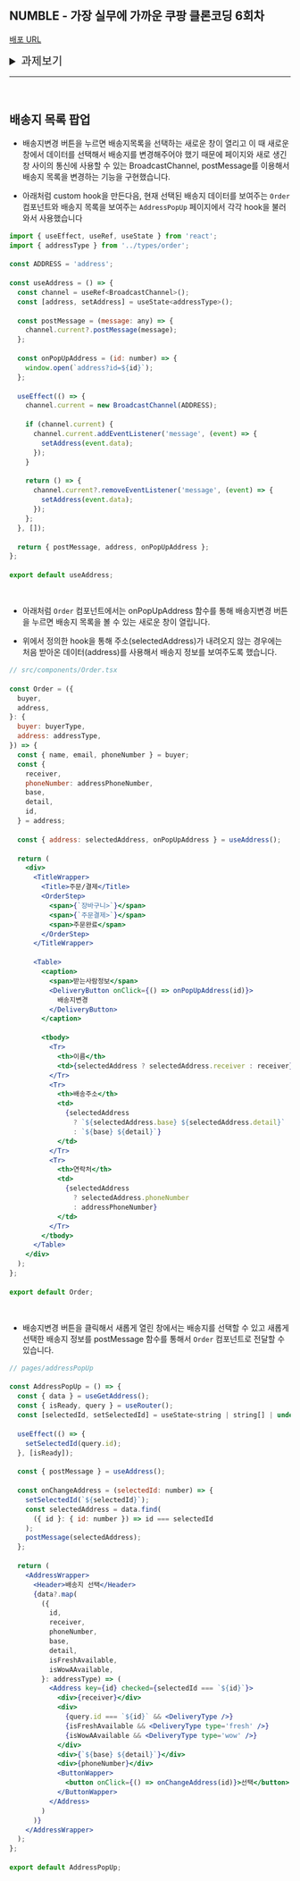 ## NUMBLE - 가장 실무에 가까운 쿠팡 클론코딩 6회차

[배포 URL](https://iridescent-tarsier-a2f6fa.netlify.app/checkout/1)

<details>
  <summary style='font-size:20px'>과제보기</summary>

  <div markdown="1">

  <br/>

## API 목록

1. 주문서 조회

   - 해당 id의 주문서를 반환합니다. id는 임의의 numeric string을 넣어주시면됩니다.

   - 경로: /api/ordersheet/[id]

   - HTTP METHOD: GET

   - Bearer Token 필요

2. 배송지 목록

   - 배송지 선택 팝업에서 사용해주시면 됩니다. 보유중인 배송지 데이터를 배열로 반환합니다.

   - 경로: /api/address

   - HTTP METHOD: GET

   - Bearer Token 필요

3. 주문 완료

   - 주문서 페이지에서 설정한 정보들을 통해 적절히 호출해보세요

   - 경로: /api/order/complete

   - HTTP METHOD: POST

   - Bearer Token 필요

   - request body
     ```tsx
     {
     	ordersheetId: number;
     	addressId: number;
     	usedCash: number;
     	payMethod: 'mobile' | 'coupaymoney';
     	/** 'mobile' 결제에서 필수입니다. */
     	mobileCarrier?: 'skt' | 'kt' | 'hello' | 'kct';
     	/** 'coupaymoney' 결제에서 필수입니다. */
     	usedCoupaymoney?: number;
     }
     ```

---

## 구현

<img src='images/image1.png'>

- 배송지 선택 팝업 입니다.

  <img src='images/image2.png'>

<img src='images/image3.png'>

- 이번 챌린지에서는 위 스크린샷에서 붉게 표시된 영역을 구현해볼거에요.

- 아래 주의사항을 참고하며 구현해보아요.

  - 구매자정보의 휴대폰 번호 변경 기능은 존재하지 않는다고 생각해주세요.

  - 받는사람정보의 배송요청사항 정보는 존재하지 않는다고 생각해주세요.

  - 배송지 선택 팝업은 수정, 삭제를 할 수 없고 선택만 할 수 있다고 생각해주세요.

  - 적용 가능한 할인 쿠폰은 항상 없다고 생각해주세요.

  - 결제정보의 결제방법은 쿠페이 머니, 휴대폰만 구현해주세요.

  </div>

</details>

---

<br/>

## 배송지 목록 팝업

- 배송지변경 버튼을 누르면 배송지목록을 선택하는 새로운 창이 열리고 이 때 새로운 창에서 데이터를 선택해서 배송지를 변경해주어야 했기 때문에 페이지와 새로 생긴 창 사이의 통신에 사용할 수 있는 BroadcastChannel, postMessage를 이용해서 배송지 목록을 변경하는 기능을 구현했습니다.

- 아래처럼 custom hook을 만든다음, 현재 선택된 배송지 데이터를 보여주는 `Order` 컴포넌트와 배송지 목록을 보여주는 `AddressPopUp` 페이지에서 각각 hook을 불러와서 사용했습니다

```jsx
import { useEffect, useRef, useState } from 'react';
import { addressType } from '../types/order';

const ADDRESS = 'address';

const useAddress = () => {
  const channel = useRef<BroadcastChannel>();
  const [address, setAddress] = useState<addressType>();

  const postMessage = (message: any) => {
    channel.current?.postMessage(message);
  };

  const onPopUpAddress = (id: number) => {
    window.open(`address?id=${id}`);
  };

  useEffect(() => {
    channel.current = new BroadcastChannel(ADDRESS);

    if (channel.current) {
      channel.current.addEventListener('message', (event) => {
        setAddress(event.data);
      });
    }

    return () => {
      channel.current?.removeEventListener('message', (event) => {
        setAddress(event.data);
      });
    };
  }, []);

  return { postMessage, address, onPopUpAddress };
};

export default useAddress;
```

<br/>

- 아래처럼 `Order` 컴포넌트에서는 onPopUpAddress 함수를 통해 배송지변경 버튼을 누르면 배송지 목록을 볼 수 있는 새로운 창이 열립니다.

- 위에서 정의한 hook을 통해 주소(selectedAddress)가 내려오지 않는 경우에는 처음 받아온 데이터(address)를 사용해서 배송지 정보를 보여주도록 했습니다.

```jsx
// src/components/Order.tsx

const Order = ({
  buyer,
  address,
}: {
  buyer: buyerType,
  address: addressType,
}) => {
  const { name, email, phoneNumber } = buyer;
  const {
    receiver,
    phoneNumber: addressPhoneNumber,
    base,
    detail,
    id,
  } = address;

  const { address: selectedAddress, onPopUpAddress } = useAddress();

  return (
    <div>
      <TitleWrapper>
        <Title>주문/결제</Title>
        <OrderStep>
          <span>{`장바구니>`}</span>
          <span>{`주문결제>`}</span>
          <span>주문완료</span>
        </OrderStep>
      </TitleWrapper>

      <Table>
        <caption>
          <span>받는사람정보</span>
          <DeliveryButton onClick={() => onPopUpAddress(id)}>
            배송지변경
          </DeliveryButton>
        </caption>

        <tbody>
          <Tr>
            <th>이름</th>
            <td>{selectedAddress ? selectedAddress.receiver : receiver}</td>
          </Tr>
          <Tr>
            <th>배송주소</th>
            <td>
              {selectedAddress
                ? `${selectedAddress.base} ${selectedAddress.detail}`
                : `${base} ${detail}`}
            </td>
          </Tr>
          <Tr>
            <th>연락처</th>
            <td>
              {selectedAddress
                ? selectedAddress.phoneNumber
                : addressPhoneNumber}
            </td>
          </Tr>
        </tbody>
      </Table>
    </div>
  );
};

export default Order;
```

<br/>

- 배송지변경 버튼을 클릭해서 새롭게 열린 창에서는 배송지를 선택할 수 있고 새롭게 선택한 배송지 정보를 postMessage 함수를 통해서 `Order` 컴포넌트로 전달할 수 있습니다.

```jsx
// pages/addressPopUp

const AddressPopUp = () => {
  const { data } = useGetAddress();
  const { isReady, query } = useRouter();
  const [selectedId, setSelectedId] = useState<string | string[] | undefined>();

  useEffect(() => {
    setSelectedId(query.id);
  }, [isReady]);

  const { postMessage } = useAddress();

  const onChangeAddress = (selectedId: number) => {
    setSelectedId(`${selectedId}`);
    const selectedAddress = data.find(
      ({ id }: { id: number }) => id === selectedId
    );
    postMessage(selectedAddress);
  };

  return (
    <AddressWrapper>
      <Header>배송지 선택</Header>
      {data?.map(
        ({
          id,
          receiver,
          phoneNumber,
          base,
          detail,
          isFreshAvailable,
          isWowAAvailable,
        }: addressType) => (
          <Address key={id} checked={selectedId === `${id}`}>
            <div>{receiver}</div>
            <div>
              {query.id === `${id}` && <DeliveryType />}
              {isFreshAvailable && <DeliveryType type='fresh' />}
              {isWowAAvailable && <DeliveryType type='wow' />}
            </div>
            <div>{`${base} ${detail}`}</div>
            <div>{phoneNumber}</div>
            <ButtonWapper>
              <button onClick={() => onChangeAddress(id)}>선택</button>
            </ButtonWapper>
          </Address>
        )
      )}
    </AddressWrapper>
  );
};

export default AddressPopUp;

```

